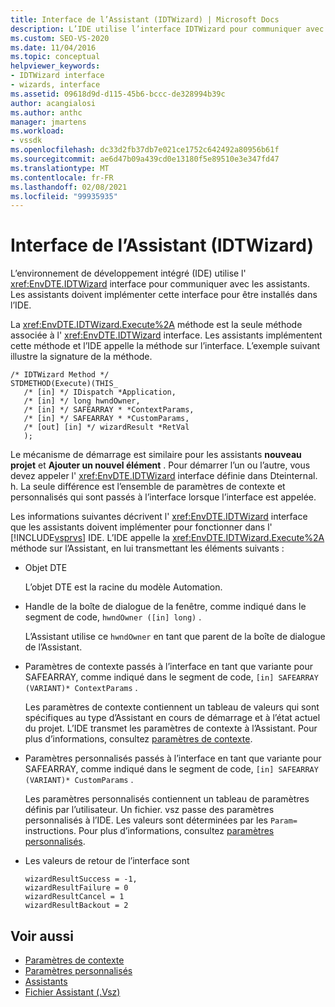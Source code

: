 ```yaml
---
title: Interface de l’Assistant (IDTWizard) | Microsoft Docs
description: L’IDE utilise l’interface IDTWizard pour communiquer avec les assistants. Les assistants doivent implémenter cette interface pour être installés dans l’IDE.
ms.custom: SEO-VS-2020
ms.date: 11/04/2016
ms.topic: conceptual
helpviewer_keywords:
- IDTWizard interface
- wizards, interface
ms.assetid: 09618d9d-d115-45b6-bccc-de328994b39c
author: acangialosi
ms.author: anthc
manager: jmartens
ms.workload:
- vssdk
ms.openlocfilehash: dc33d2fb37db7e021ce1752c642492a80956b61f
ms.sourcegitcommit: ae6d47b09a439cd0e13180f5e89510e3e347fd47
ms.translationtype: MT
ms.contentlocale: fr-FR
ms.lasthandoff: 02/08/2021
ms.locfileid: "99935935"
---
```

# <a name="wizard-interface-idtwizard"></a>Interface de l’Assistant (IDTWizard)
L’environnement de développement intégré (IDE) utilise l' <xref:EnvDTE.IDTWizard> interface pour communiquer avec les assistants. Les assistants doivent implémenter cette interface pour être installés dans l’IDE.

 La <xref:EnvDTE.IDTWizard.Execute%2A> méthode est la seule méthode associée à l' <xref:EnvDTE.IDTWizard> interface. Les assistants implémentent cette méthode et l’IDE appelle la méthode sur l’interface. L’exemple suivant illustre la signature de la méthode.

```
/* IDTWizard Method */
STDMETHOD(Execute)(THIS_
   /* [in] */ IDispatch *Application,
   /* [in] */ long hwndOwner,
   /* [in] */ SAFEARRAY * *ContextParams,
   /* [in] */ SAFEARRAY * *CustomParams,
   /* [out] [in] */ wizardResult *RetVal
   );
```

 Le mécanisme de démarrage est similaire pour les assistants **nouveau projet** et **Ajouter un nouvel élément** . Pour démarrer l’un ou l’autre, vous devez appeler l' <xref:EnvDTE.IDTWizard> interface définie dans Dteinternal. h. La seule différence est l’ensemble de paramètres de contexte et personnalisés qui sont passés à l’interface lorsque l’interface est appelée.

 Les informations suivantes décrivent l' <xref:EnvDTE.IDTWizard> interface que les assistants doivent implémenter pour fonctionner dans l' [!INCLUDE[vsprvs](../../code-quality/includes/vsprvs_md.md)] IDE. L’IDE appelle la <xref:EnvDTE.IDTWizard.Execute%2A> méthode sur l’Assistant, en lui transmettant les éléments suivants :

- Objet DTE

     L’objet DTE est la racine du modèle Automation.

- Handle de la boîte de dialogue de la fenêtre, comme indiqué dans le segment de code, `hwndOwner ([in] long)` .

     L’Assistant utilise ce `hwndOwner` en tant que parent de la boîte de dialogue de l’Assistant.

- Paramètres de contexte passés à l’interface en tant que variante pour SAFEARRAY, comme indiqué dans le segment de code, `[in] SAFEARRAY (VARIANT)* ContextParams` .

     Les paramètres de contexte contiennent un tableau de valeurs qui sont spécifiques au type d’Assistant en cours de démarrage et à l’état actuel du projet. L’IDE transmet les paramètres de contexte à l’Assistant. Pour plus d’informations, consultez [paramètres de contexte](../../extensibility/internals/context-parameters.md).

- Paramètres personnalisés passés à l’interface en tant que variante pour SAFEARRAY, comme indiqué dans le segment de code, `[in] SAFEARRAY (VARIANT)* CustomParams` .

     Les paramètres personnalisés contiennent un tableau de paramètres définis par l’utilisateur. Un fichier. vsz passe des paramètres personnalisés à l’IDE. Les valeurs sont déterminées par les `Param=` instructions. Pour plus d’informations, consultez [paramètres personnalisés](../../extensibility/internals/custom-parameters.md).

- Les valeurs de retour de l’interface sont

    ```
    wizardResultSuccess = -1,
    wizardResultFailure = 0
    wizardResultCancel = 1
    wizardResultBackout = 2
    ```

## <a name="see-also"></a>Voir aussi
- [Paramètres de contexte](../../extensibility/internals/context-parameters.md)
- [Paramètres personnalisés](../../extensibility/internals/custom-parameters.md)
- [Assistants](../../extensibility/internals/wizards.md)
- [Fichier Assistant (.Vsz)](../../extensibility/internals/wizard-dot-vsz-file.md)
